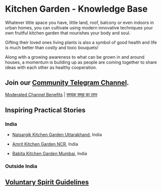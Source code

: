 # Kitchen Garden - Knowledge Base 

Whatever little space you have, little land, roof, balcony or even indoors in urban homes,  you can cultivate using modern innovative techniques your own fruitful kitchen garden that nourishes your body and soul.

Gifting their loved ones living plants is also a symbol of good health and life is much better than costly and toxic bouquets!

Along with a growing awareness to what can be grown in and around houses, a momentum is building up as people are coming together to share ideas with each other as healthy cooperation.

## Join our [Community Telegram Channel](https://t.me/kitchengardencommunity). 

[Moderated Channel Benefits](moderated-channel-benefits.md) | [सम्यक समूह का लाभ](सम्यक-समूह-का-लाभ.md)

## Inspiring Practical Stories 

### India 

- [Naisargik Kitchen Garden Uttarakhand](https://nehalsin.github.io/naisargik-kitchen-garden-uttarakhand/), India

- [Amrit Kitchen Garden NCR](https://nehalsin.github.io/amrit-kitchen-garden-ncr/), India

- [Babita Kitchen Garden Mumbai](https://nehalsin.github.io/babita-kitchen-garden-mumbai/), India 

### Outside India

## [Voluntary Spirit Guidelines](https://nehalsin.github.io/voluntary-spirit-guidelines/)
